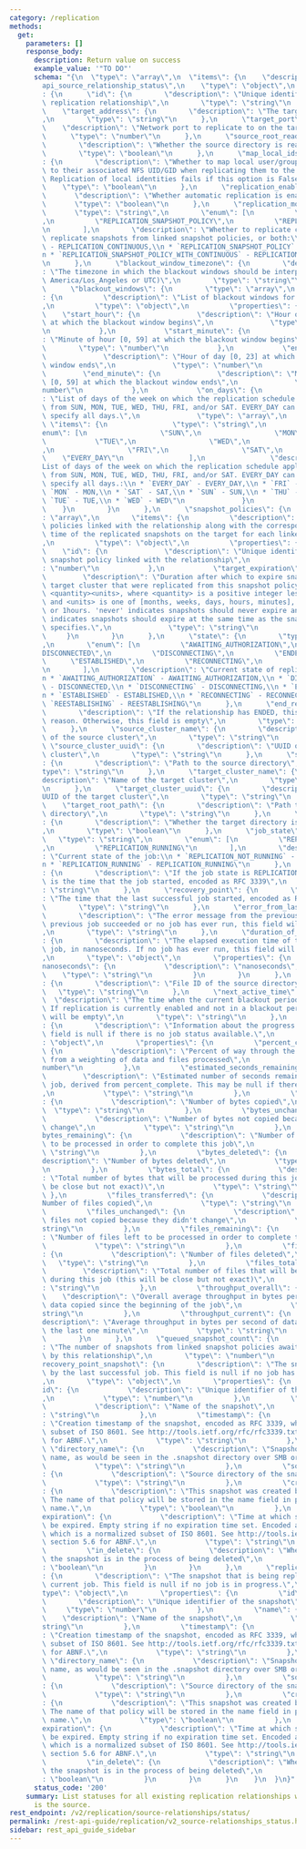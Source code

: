 ```yaml
---
category: /replication
methods:
  get:
    parameters: []
    response_body:
      description: Return value on success
      example_value: '"TO DO"'
      schema: "{\n  \"type\": \"array\",\n  \"items\": {\n    \"description\": \"\
        api_source_relationship_status\",\n    \"type\": \"object\",\n    \"properties\"\
        : {\n      \"id\": {\n        \"description\": \"Unique identifier of the\
        \ replication relationship\",\n        \"type\": \"string\"\n      },\n  \
        \    \"target_address\": {\n        \"description\": \"The target IP address\"\
        ,\n        \"type\": \"string\"\n      },\n      \"target_port\": {\n    \
        \    \"description\": \"Network port to replicate to on the target\",\n  \
        \      \"type\": \"number\"\n      },\n      \"source_root_read_only\": {\n\
        \        \"description\": \"Whether the source directory is read-only\",\n\
        \        \"type\": \"boolean\"\n      },\n      \"map_local_ids_to_nfs_ids\"\
        : {\n        \"description\": \"Whether to map local user/group identities\
        \ to their associated NFS UID/GID when replicating them to the target cluster.\
        \ Replication of local identities fails if this option is False.\",\n    \
        \    \"type\": \"boolean\"\n      },\n      \"replication_enabled\": {\n \
        \       \"description\": \"Whether automatic replication is enabled\",\n \
        \       \"type\": \"boolean\"\n      },\n      \"replication_mode\": {\n \
        \       \"type\": \"string\",\n        \"enum\": [\n          \"REPLICATION_CONTINUOUS\"\
        ,\n          \"REPLICATION_SNAPSHOT_POLICY\",\n          \"REPLICATION_SNAPSHOT_POLICY_WITH_CONTINUOUS\"\
        \n        ],\n        \"description\": \"Whether to replicate continuously,\
        \ replicate snapshots from linked snapshot policies, or both:\\n * `REPLICATION_CONTINUOUS`\
        \ - REPLICATION_CONTINUOUS,\\n * `REPLICATION_SNAPSHOT_POLICY` - REPLICATION_SNAPSHOT_POLICY,\\\
        n * `REPLICATION_SNAPSHOT_POLICY_WITH_CONTINUOUS` - REPLICATION_SNAPSHOT_POLICY_WITH_CONTINUOUS\"\
        \n      },\n      \"blackout_window_timezone\": {\n        \"description\"\
        : \"The timezone in which the blackout windows should be interpreted (e.g,\
        \ America/Los_Angeles or UTC)\",\n        \"type\": \"string\"\n      },\n\
        \      \"blackout_windows\": {\n        \"type\": \"array\",\n        \"items\"\
        : {\n          \"description\": \"List of blackout windows for the relationship\"\
        ,\n          \"type\": \"object\",\n          \"properties\": {\n        \
        \    \"start_hour\": {\n              \"description\": \"Hour of day [0, 23]\
        \ at which the blackout window begins\",\n              \"type\": \"number\"\
        \n            },\n            \"start_minute\": {\n              \"description\"\
        : \"Minute of hour [0, 59] at which the blackout window begins\",\n      \
        \        \"type\": \"number\"\n            },\n            \"end_hour\": {\n\
        \              \"description\": \"Hour of day [0, 23] at which the blackout\
        \ window ends\",\n              \"type\": \"number\"\n            },\n   \
        \         \"end_minute\": {\n              \"description\": \"Minute of hour\
        \ [0, 59] at which the blackout window ends\",\n              \"type\": \"\
        number\"\n            },\n            \"on_days\": {\n              \"description\"\
        : \"List of days of the week on which the replication schedule applies. Choose\
        \ from SUN, MON, TUE, WED, THU, FRI, and/or SAT. EVERY_DAY can be used to\
        \ specify all days.\",\n              \"type\": \"array\",\n             \
        \ \"items\": {\n                \"type\": \"string\",\n                \"\
        enum\": [\n                  \"SUN\",\n                  \"MON\",\n      \
        \            \"TUE\",\n                  \"WED\",\n                  \"THU\"\
        ,\n                  \"FRI\",\n                  \"SAT\",\n              \
        \    \"EVERY_DAY\"\n                ],\n                \"description\": \"\
        List of days of the week on which the replication schedule applies. Choose\
        \ from SUN, MON, TUE, WED, THU, FRI, and/or SAT. EVERY_DAY can be used to\
        \ specify all days.:\\n * `EVERY_DAY` - EVERY_DAY,\\n * `FRI` - FRI,\\n *\
        \ `MON` - MON,\\n * `SAT` - SAT,\\n * `SUN` - SUN,\\n * `THU` - THU,\\n *\
        \ `TUE` - TUE,\\n * `WED` - WED\"\n              }\n            }\n      \
        \    }\n        }\n      },\n      \"snapshot_policies\": {\n        \"type\"\
        : \"array\",\n        \"items\": {\n          \"description\": \"List of snapshot\
        \ policies linked with the relationship along with the corresponding expiration\
        \ time of the replicated snapshots on the target for each linked policy\"\
        ,\n          \"type\": \"object\",\n          \"properties\": {\n        \
        \    \"id\": {\n              \"description\": \"Unique identifier for the\
        \ snapshot policy linked with the relationship\",\n              \"type\"\
        : \"number\"\n            },\n            \"target_expiration\": {\n     \
        \         \"description\": \"Duration after which to expire snapshots on the\
        \ target cluster that were replicated from this snapshot policy, in format\
        \ <quantity><units>, where <quantity> is a positive integer less than 100\
        \ and <units> is one of [months, weeks, days, hours, minutes], e.g. 5days\
        \ or 1hours. 'never' indicates snapshots should never expire and 'same_as_policy'\
        \ indicates snapshots should expire at the same time as the snapshot policy\
        \ specifies.\",\n              \"type\": \"string\"\n            }\n     \
        \     }\n        }\n      },\n      \"state\": {\n        \"type\": \"string\"\
        ,\n        \"enum\": [\n          \"AWAITING_AUTHORIZATION\",\n          \"\
        DISCONNECTED\",\n          \"DISCONNECTING\",\n          \"ENDED\",\n    \
        \      \"ESTABLISHED\",\n          \"RECONNECTING\",\n          \"REESTABLISHING\"\
        \n        ],\n        \"description\": \"Current state of replication relationship:\\\
        n * `AWAITING_AUTHORIZATION` - AWAITING_AUTHORIZATION,\\n * `DISCONNECTED`\
        \ - DISCONNECTED,\\n * `DISCONNECTING` - DISCONNECTING,\\n * `ENDED` - ENDED,\\\
        n * `ESTABLISHED` - ESTABLISHED,\\n * `RECONNECTING` - RECONNECTING,\\n *\
        \ `REESTABLISHING` - REESTABLISHING\"\n      },\n      \"end_reason\": {\n\
        \        \"description\": \"If the relationship has ENDED, this states the\
        \ reason. Otherwise, this field is empty\",\n        \"type\": \"string\"\n\
        \      },\n      \"source_cluster_name\": {\n        \"description\": \"Name\
        \ of the source cluster\",\n        \"type\": \"string\"\n      },\n     \
        \ \"source_cluster_uuid\": {\n        \"description\": \"UUID of the source\
        \ cluster\",\n        \"type\": \"string\"\n      },\n      \"source_root_path\"\
        : {\n        \"description\": \"Path to the source directory\",\n        \"\
        type\": \"string\"\n      },\n      \"target_cluster_name\": {\n        \"\
        description\": \"Name of the target cluster\",\n        \"type\": \"string\"\
        \n      },\n      \"target_cluster_uuid\": {\n        \"description\": \"\
        UUID of the target cluster\",\n        \"type\": \"string\"\n      },\n  \
        \    \"target_root_path\": {\n        \"description\": \"Path to the target\
        \ directory\",\n        \"type\": \"string\"\n      },\n      \"target_root_read_only\"\
        : {\n        \"description\": \"Whether the target directory is read-only\"\
        ,\n        \"type\": \"boolean\"\n      },\n      \"job_state\": {\n     \
        \   \"type\": \"string\",\n        \"enum\": [\n          \"REPLICATION_NOT_RUNNING\"\
        ,\n          \"REPLICATION_RUNNING\"\n        ],\n        \"description\"\
        : \"Current state of the job:\\n * `REPLICATION_NOT_RUNNING` - REPLICATION_NOT_RUNNING,\\\
        n * `REPLICATION_RUNNING` - REPLICATION_RUNNING\"\n      },\n      \"job_start_time\"\
        : {\n        \"description\": \"If the job state is REPLICATION_RUNNING, this\
        \ is the time that the job started, encoded as RFC 3339\",\n        \"type\"\
        : \"string\"\n      },\n      \"recovery_point\": {\n        \"description\"\
        : \"The time that the last successful job started, encoded as RFC 3339\",\n\
        \        \"type\": \"string\"\n      },\n      \"error_from_last_job\": {\n\
        \        \"description\": \"The error message from the previous job. If the\
        \ previous job succeeded or no job has ever run, this field will be empty\"\
        ,\n        \"type\": \"string\"\n      },\n      \"duration_of_last_job\"\
        : {\n        \"description\": \"The elapsed execution time of the previous\
        \ job, in nanoseconds. If no job has ever run, this field will be null.\"\
        ,\n        \"type\": \"object\",\n        \"properties\": {\n          \"\
        nanoseconds\": {\n            \"description\": \"nanoseconds\",\n        \
        \    \"type\": \"string\"\n          }\n        }\n      },\n      \"source_root_id\"\
        : {\n        \"description\": \"File ID of the source directory\",\n     \
        \   \"type\": \"string\"\n      },\n      \"next_active_time\": {\n      \
        \  \"description\": \"The time when the current blackout period ends (in UTC).\
        \ If replication is currently enabled and not in a blackout period, this field\
        \ will be empty\",\n        \"type\": \"string\"\n      },\n      \"replication_job_status\"\
        : {\n        \"description\": \"Information about the progress of a job. This\
        \ field is null if there is no job status available.\",\n        \"type\"\
        : \"object\",\n        \"properties\": {\n          \"percent_complete\":\
        \ {\n            \"description\": \"Percent of way through the job, computed\
        \ from a weighting of data and files processed\",\n            \"type\": \"\
        number\"\n          },\n          \"estimated_seconds_remaining\": {\n   \
        \         \"description\": \"Estimated number of seconds remaining in the\
        \ job, derived from percent_complete. This may be null if there is no estimate.\"\
        ,\n            \"type\": \"string\"\n          },\n          \"bytes_transferred\"\
        : {\n            \"description\": \"Number of bytes copied\",\n          \
        \  \"type\": \"string\"\n          },\n          \"bytes_unchanged\": {\n\
        \            \"description\": \"Number of bytes not copied because they didn't\
        \ change\",\n            \"type\": \"string\"\n          },\n          \"\
        bytes_remaining\": {\n            \"description\": \"Number of bytes left\
        \ to be processed in order to complete this job\",\n            \"type\":\
        \ \"string\"\n          },\n          \"bytes_deleted\": {\n            \"\
        description\": \"Number of bytes deleted\",\n            \"type\": \"string\"\
        \n          },\n          \"bytes_total\": {\n            \"description\"\
        : \"Total number of bytes that will be processed during this job (this will\
        \ be close but not exact)\",\n            \"type\": \"string\"\n         \
        \ },\n          \"files_transferred\": {\n            \"description\": \"\
        Number of files copied\",\n            \"type\": \"string\"\n          },\n\
        \          \"files_unchanged\": {\n            \"description\": \"Number of\
        \ files not copied because they didn't change\",\n            \"type\": \"\
        string\"\n          },\n          \"files_remaining\": {\n            \"description\"\
        : \"Number of files left to be processed in order to complete this job\",\n\
        \            \"type\": \"string\"\n          },\n          \"files_deleted\"\
        : {\n            \"description\": \"Number of files deleted\",\n         \
        \   \"type\": \"string\"\n          },\n          \"files_total\": {\n   \
        \         \"description\": \"Total number of files that will be processed\
        \ during this job (this will be close but not exact)\",\n            \"type\"\
        : \"string\"\n          },\n          \"throughput_overall\": {\n        \
        \    \"description\": \"Overall average throughput in bytes per second of\
        \ data copied since the beginning of the job\",\n            \"type\": \"\
        string\"\n          },\n          \"throughput_current\": {\n            \"\
        description\": \"Average throughput in bytes per second of data copied in\
        \ the last one minute\",\n            \"type\": \"string\"\n          }\n\
        \        }\n      },\n      \"queued_snapshot_count\": {\n        \"description\"\
        : \"The number of snapshots from linked snapshot policies awaiting replication\
        \ by this relationship\",\n        \"type\": \"number\"\n      },\n      \"\
        recovery_point_snapshot\": {\n        \"description\": \"The snapshot replicated\
        \ by the last successful job. This field is null if no job has ever run successfully.\"\
        ,\n        \"type\": \"object\",\n        \"properties\": {\n          \"\
        id\": {\n            \"description\": \"Unique identifier of the snapshot\"\
        ,\n            \"type\": \"number\"\n          },\n          \"name\": {\n\
        \            \"description\": \"Name of the snapshot\",\n            \"type\"\
        : \"string\"\n          },\n          \"timestamp\": {\n            \"description\"\
        : \"Creation timestamp of the snapshot, encoded as RFC 3339, which is a normalized\
        \ subset of ISO 8601. See http://tools.ietf.org/rfc/rfc3339.txt, section 5.6\
        \ for ABNF.\",\n            \"type\": \"string\"\n          },\n         \
        \ \"directory_name\": {\n            \"description\": \"Snapshot directory\
        \ name, as would be seen in the .snapshot directory over SMB or NFS.\",\n\
        \            \"type\": \"string\"\n          },\n          \"source_file_id\"\
        : {\n            \"description\": \"Source directory of the snapshot\",\n\
        \            \"type\": \"string\"\n          },\n          \"created_by_policy\"\
        : {\n            \"description\": \"This snapshot was created by a policy.\
        \ The name of that policy will be stored in the name field in place of a user-defined\
        \ name.\",\n            \"type\": \"boolean\"\n          },\n          \"\
        expiration\": {\n            \"description\": \"Time at which snapshot will\
        \ be expired. Empty string if no expiration time set. Encoded as RFC 3339,\
        \ which is a normalized subset of ISO 8601. See http://tools.ietf.org/rfc/rfc3339.txt,\
        \ section 5.6 for ABNF.\",\n            \"type\": \"string\"\n          },\n\
        \          \"in_delete\": {\n            \"description\": \"Whether or not\
        \ the snapshot is in the process of being deleted\",\n            \"type\"\
        : \"boolean\"\n          }\n        }\n      },\n      \"replicating_snapshot\"\
        : {\n        \"description\": \"The snapshot that is being replicated by the\
        \ current job. This field is null if no job is in progress.\",\n        \"\
        type\": \"object\",\n        \"properties\": {\n          \"id\": {\n    \
        \        \"description\": \"Unique identifier of the snapshot\",\n       \
        \     \"type\": \"number\"\n          },\n          \"name\": {\n        \
        \    \"description\": \"Name of the snapshot\",\n            \"type\": \"\
        string\"\n          },\n          \"timestamp\": {\n            \"description\"\
        : \"Creation timestamp of the snapshot, encoded as RFC 3339, which is a normalized\
        \ subset of ISO 8601. See http://tools.ietf.org/rfc/rfc3339.txt, section 5.6\
        \ for ABNF.\",\n            \"type\": \"string\"\n          },\n         \
        \ \"directory_name\": {\n            \"description\": \"Snapshot directory\
        \ name, as would be seen in the .snapshot directory over SMB or NFS.\",\n\
        \            \"type\": \"string\"\n          },\n          \"source_file_id\"\
        : {\n            \"description\": \"Source directory of the snapshot\",\n\
        \            \"type\": \"string\"\n          },\n          \"created_by_policy\"\
        : {\n            \"description\": \"This snapshot was created by a policy.\
        \ The name of that policy will be stored in the name field in place of a user-defined\
        \ name.\",\n            \"type\": \"boolean\"\n          },\n          \"\
        expiration\": {\n            \"description\": \"Time at which snapshot will\
        \ be expired. Empty string if no expiration time set. Encoded as RFC 3339,\
        \ which is a normalized subset of ISO 8601. See http://tools.ietf.org/rfc/rfc3339.txt,\
        \ section 5.6 for ABNF.\",\n            \"type\": \"string\"\n          },\n\
        \          \"in_delete\": {\n            \"description\": \"Whether or not\
        \ the snapshot is in the process of being deleted\",\n            \"type\"\
        : \"boolean\"\n          }\n        }\n      }\n    }\n  }\n}"
      status_code: '200'
    summary: List statuses for all existing replication relationships where this cluster
      is the source.
rest_endpoint: /v2/replication/source-relationships/status/
permalink: /rest-api-guide/replication/v2_source-relationships_status.html
sidebar: rest_api_guide_sidebar
---
```

